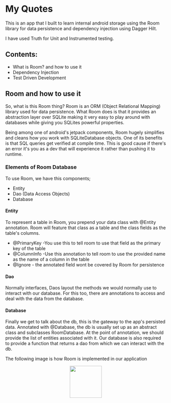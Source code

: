 # My Quotes

This is an app that I built to learn internal android storage using the Room library for data persistence and dependency injection using Dagger Hilt.

I have used Truth for Unit and Instrumented testing.

## Contents:
- What is Room? and how to use it
- Dependency Injection
- Test Driven Development

## Room and how to use it
So, what is this Room thing? Room is an ORM (Object Relational Mapping) library used for data persistence. What Room does is that it provides an abstraction layer over SQLite making it very easy to play around with databases while giving you SQLites powerful properties.

Being among one of android's jetpack components, Room hugely simplifies and cleans how you work with SQLiteDatabase objects. One of its benefits is that SQL queries get verified at compile time. This is good cause if there's an error it's you as a dev that will experience it rather than pushing it to runtime.

### Elements of Room Database
To use Room, we have this components;
- Entity
- Dao (Data Access Objects)
- Database

#### Entity
To represent a table in Room, you prepend your data class with @Entity annotation. Room will feature that class as a table and the class fields as the table's columns.
 - @PrimaryKey -You use this to tell room to use that field as the primary key of the table
 - @ColumnInfo -Use this annotation to tell room to use the provided name as the name of a column in the table
 - @Ignore - the annotated field wont be covered by Room for persistence

#### Dao
Normally interfaces, Daos layout the methods we would normally use to interact with our database. For this too, there are annotations to access and deal with the data from the database.

#### Database
Finally we get to talk about the db, this is the gateway to the app's persisted data. Annotated with @Database, the db is usually set up as an abstract class and subclasses RoomDatabase. At the point of annotation, we should provide the list of entities associated with it.
Our database is also required to provide a function that returns a dao from which we can interact with the db.

The following image is how Room is implemented in our application
<p align="center">
<img src="https://i.ibb.co/gSMzNC0/room.png" width="100" height="100">
</p>



